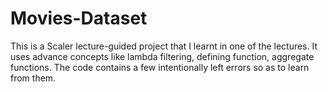 # Movies-Dataset
This is a Scaler lecture-guided project that I learnt in one of the lectures. It uses advance concepts like lambda filtering, defining function, aggregate functions. The code contains a few intentionally left errors so as to learn from them.
